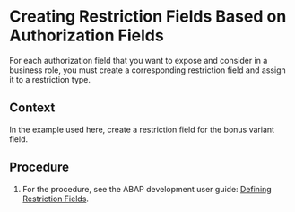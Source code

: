 <!-- loio9b7935b0d2d343f7a66d72a98847c5df -->

# Creating Restriction Fields Based on Authorization Fields

For each authorization field that you want to expose and consider in a business role, you must create a corresponding restriction field and assign it to a restriction type.



## Context

In the example used here, create a restriction field for the bonus variant field.



## Procedure

1.  For the procedure, see the ABAP development user guide: [Defining Restriction Fields](https://help.sap.com/viewer/5371047f1273405bb46725a417f95433/Cloud/en-US/be62869bb04e49f6980923b31bbb74d2.html).


